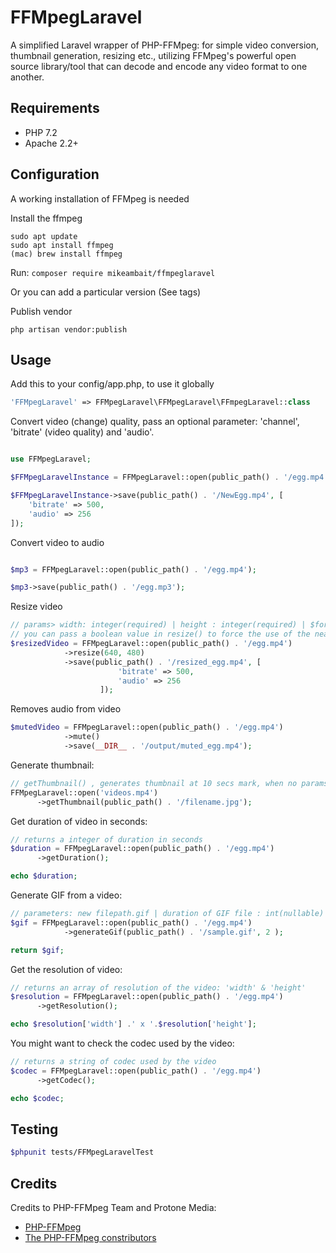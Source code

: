 # FFMpegLaravel
A simplified Laravel wrapper of PHP-FFMpeg: for simple video conversion, thumbnail generation, resizing etc., utilizing FFMpeg's powerful open source library/tool that can decode and encode any video format to one another.
## Requirements

* PHP 7.2
* Apache 2.2+

## Configuration
A working installation of FFMpeg is needed

Install the ffmpeg

    sudo apt update
    sudo apt install ffmpeg 
    (mac) brew install ffmpeg


Run:
    ```composer require mikeambait/ffmpeglaravel
    ```

Or you can add a particular version (See tags)

Publish vendor

    php artisan vendor:publish


## Usage
Add this to your config/app.php, to use it globally

```php
'FFMpegLaravel' => FFMpegLaravel\FFMpegLaravel\FFmpegLaravel::class
```

Convert video (change) quality, pass an optional parameter:
'channel', 'bitrate' (video quality) and 'audio'.

```php

use FFMpegLaravel;

$FFMpegLaravelInstance = FFMpegLaravel::open(public_path() . '/egg.mp4');

$FFMpegLaravelInstance->save(public_path() . '/NewEgg.mp4', [
    'bitrate' => 500,
    'audio' => 256
]);

```

Convert video to audio

```php

$mp3 = FFMpegLaravel::open(public_path() . '/egg.mp4');

$mp3->save(public_path() . '/egg.mp3');

```

Resize video

```php
// params> width: integer(required) | height : integer(required) | $forceStandards : boolean(nullable)
// you can pass a boolean value in resize() to force the use of the nearest aspect ratio standard.
$resizedVideo = FFMpegLaravel::open(public_path() . '/egg.mp4')
            ->resize(640, 480)
            ->save(public_path() . '/resized_egg.mp4', [
                        'bitrate' => 500,
                        'audio' => 256
                    ]);
```

Removes audio from video

```php
$mutedVideo = FFMpegLaravel::open(public_path() . '/egg.mp4')
            ->mute()
            ->save(__DIR__ . '/output/muted_egg.mp4');

```

Generate thumbnail:
```php
// getThumbnail() , generates thumbnail at 10 secs mark, when no params passed
FFMpegLaravel::open('videos.mp4')
      ->getThumbnail(public_path() . '/filename.jpg');
```

Get duration of video in seconds:

```php
// returns a integer of duration in seconds
$duration = FFMpegLaravel::open(public_path() . '/egg.mp4')
      ->getDuration();

echo $duration;
```

Generate GIF from a video:

```php
// parameters: new filepath.gif | duration of GIF file : int(nullable) | from seconds: int(nullable)
$gif = FFMpegLaravel::open(public_path() . '/egg.mp4')
            ->generateGif(public_path() . '/sample.gif', 2 );

return $gif;
```

Get the resolution of video:

```php
// returns an array of resolution of the video: 'width' & 'height'
$resolution = FFMpegLaravel::open(public_path() . '/egg.mp4')
      ->getResolution();

echo $resolution['width'] .' x '.$resolution['height'];
```

You might want to check the codec used by the video:

```php
// returns a string of codec used by the video
$codec = FFMpegLaravel::open(public_path() . '/egg.mp4')
      ->getCodec();

echo $codec;
```


## Testing

``` bash
$phpunit tests/FFMpegLaravelTest
```


## Credits
Credits to PHP-FFMpeg Team and Protone Media:
- [PHP-FFMpeg](https://github.com/PHP-FFMpeg/PHP-FFMpeg)
- [The PHP-FFMpeg constributors](https://github.com/PHP-FFMpeg/PHP-FFMpeg/graphs/contributors)
